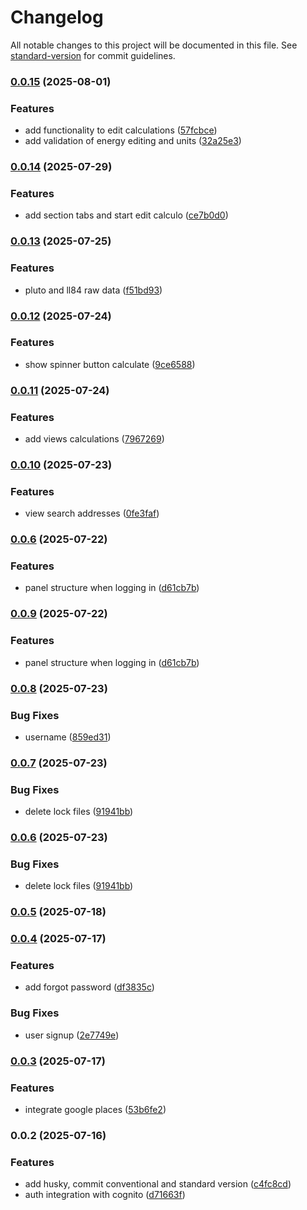# Changelog

All notable changes to this project will be documented in this file. See [standard-version](https://github.com/conventional-changelog/standard-version) for commit guidelines.

### [0.0.15](https://github.com/EDKSolutions/EnergyInsight/compare/v0.0.14...v0.0.15) (2025-08-01)


### Features

* add functionality to edit calculations ([57fcbce](https://github.com/EDKSolutions/EnergyInsight/commit/57fcbcec4b9e4e43455de91a3d2c0b46b84e1475))
* add validation of energy editing and units ([32a25e3](https://github.com/EDKSolutions/EnergyInsight/commit/32a25e3755ebf6ad01e9c4154e2b1a51038c2ca2))

### [0.0.14](https://github.com/EDKSolutions/EnergyInsight/compare/v0.0.13...v0.0.14) (2025-07-29)


### Features

* add section tabs and start edit calculo ([ce7b0d0](https://github.com/EDKSolutions/EnergyInsight/commit/ce7b0d083b5104ff9f0ad69705da2d76007d8a43))

### [0.0.13](https://github.com/EDKSolutions/EnergyInsight/compare/v0.0.12...v0.0.13) (2025-07-25)


### Features

* pluto and ll84 raw data ([f51bd93](https://github.com/EDKSolutions/EnergyInsight/commit/f51bd9346dab864427f09bba6eff70b599bdc956))

### [0.0.12](https://github.com/EDKSolutions/EnergyInsight/compare/v0.0.11...v0.0.12) (2025-07-24)


### Features

* show spinner button calculate ([9ce6588](https://github.com/EDKSolutions/EnergyInsight/commit/9ce6588b4420ab06799176ecc910e121876b67bc))

### [0.0.11](https://github.com/EDKSolutions/EnergyInsight/compare/v0.0.10...v0.0.11) (2025-07-24)


### Features

* add views calculations ([7967269](https://github.com/EDKSolutions/EnergyInsight/commit/7967269186661bb1e909f06de5a73a7314a3cb52))

### [0.0.10](https://github.com/EDKSolutions/EnergyInsight/compare/v0.0.8...v0.0.10) (2025-07-23)


### Features

* view search addresses ([0fe3faf](https://github.com/EDKSolutions/EnergyInsight/commit/0fe3faf1a2712d940a760a45e6ed15f074e70d79))

### [0.0.6](https://github.com/EDKSolutions/EnergyInsight/compare/v0.0.5...v0.0.6) (2025-07-22)


### Features

* panel structure when logging in ([d61cb7b](https://github.com/EDKSolutions/EnergyInsight/commit/d61cb7be5fac98a8f0bb61e61a0fc56ed4023070))

### [0.0.9](https://github.com/EDKSolutions/EnergyInsight/compare/v0.0.5...v0.0.6) (2025-07-22)


### Features

* panel structure when logging in ([d61cb7b](https://github.com/EDKSolutions/EnergyInsight/commit/d61cb7be5fac98a8f0bb61e61a0fc56ed4023070))

### [0.0.8](https://github.com/EDKSolutions/EnergyInsight/compare/v0.0.7...v0.0.8) (2025-07-23)


### Bug Fixes

* username ([859ed31](https://github.com/EDKSolutions/EnergyInsight/commit/859ed3139b8704fdfba9b07a45595ef76ededd3b))

### [0.0.7](https://github.com/EDKSolutions/EnergyInsight/compare/v0.0.5...v0.0.7) (2025-07-23)


### Bug Fixes

* delete lock files ([91941bb](https://github.com/EDKSolutions/EnergyInsight/commit/91941bbaea870495a7b66e68d360634499e7ee14))

### [0.0.6](https://github.com/EDKSolutions/EnergyInsight/compare/v0.0.5...v0.0.6) (2025-07-23)


### Bug Fixes

* delete lock files ([91941bb](https://github.com/EDKSolutions/EnergyInsight/commit/91941bbaea870495a7b66e68d360634499e7ee14))

### [0.0.5](https://github.com/EDKSolutions/EnergyInsight/compare/v0.0.4...v0.0.5) (2025-07-18)

### [0.0.4](https://github.com/EDKSolutions/EnergyInsight/compare/v0.0.3...v0.0.4) (2025-07-17)


### Features

* add forgot password ([df3835c](https://github.com/EDKSolutions/EnergyInsight/commit/df3835c1f9d8d73f817b27a5ca91e57c8764852c))


### Bug Fixes

* user signup ([2e7749e](https://github.com/EDKSolutions/EnergyInsight/commit/2e7749e0a0f9dcce8bf8cc4902dfabb2317dab2a))

### [0.0.3](https://github.com/EDKSolutions/EnergyInsight/compare/v0.0.2...v0.0.3) (2025-07-17)


### Features

* integrate google places ([53b6fe2](https://github.com/EDKSolutions/EnergyInsight/commit/53b6fe275bd002ca730c8b656c8fe20117ea2c5e))

### 0.0.2 (2025-07-16)


### Features

* add husky, commit conventional and standard version ([c4fc8cd](https://github.com/EDKSolutions/EnergyInsight/commit/c4fc8cd0cd7dc2ccc3df7f2d0e5255255263e946))
* auth integration with cognito ([d71663f](https://github.com/EDKSolutions/EnergyInsight/commit/d71663ff33071823c6021c52c7155c472b0fe8a9))
